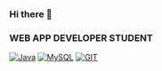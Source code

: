 ### Hi there 👋

<!--
**jmanrike/jmanrike** is a ✨ _special_ ✨ repository because its `README.md` (this file) appears on your GitHub profile.

-->

### WEB APP DEVELOPER STUDENT

[![Java](https://img.shields.io/badge/Java-007396?style=for-the-badge&logo=java&logoColor=white&labelColor=101010)]()
[![MySQL](https://img.shields.io/badge/MySQL-4479A1?style=for-the-badge&logo=mysql&logoColor=white&labelColor=101010)]()
[![GIT](https://img.shields.io/badge/GITL-4479A1?style=for-the-badge&logo=git&logoColor=white&labelColor=101010)]()
